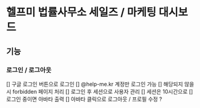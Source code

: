 # 헬프미 법률사무소 세일즈 / 마케팅 대시보드

## 기능

### 로그인 / 로그아웃

[] 구글 로그인 버튼으로 로그인
[] @help-me.kr 계정만 로그인 가능
[] 해당되지 않을 시 forbidden 페이지 처리
[] 로그인 후 세션으로 사용자 관리
[] 세션은 10시간으로
[] 로그인 중이면 아바타 출력
[] 아바타 클릭으로 로그아웃 / 프로필 수정 ?
